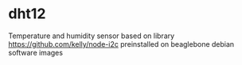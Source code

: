 # dht12

Temperature and humidity sensor based on library https://github.com/kelly/node-i2c preinstalled on beaglebone debian software images
